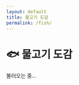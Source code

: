 ```yaml
---
layout: default
title: 물고기 도감
permalink: /fish/
---
```

# 🐟 물고기 도감
<script defer src="/assets/js/fish.js"></script>
<div id="fish-list" class="table-wrap card">불러오는 중…</div>
